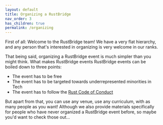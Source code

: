 ```yaml
---
layout: default
title: Organizing a RustBridge
nav_order: 3
has_children: true
permalink: /organizing
---
```


First of all: Welcome to the RustBridge team! We have a very flat hierarchy, and
any person that's interested in organizing is very welcome in our ranks.

That being said, organizing a RustBridge event is much simpler than you might
think. What makes RustBridge events RustBridge events can be boiled down to
three points:

- The event has to be free
- The event has to be targeted towards underrepresented minorities in Tech
- The event has to follow the [Rust Code of Conduct](https://www.rust-lang.org/en-US/conduct.html)

But apart from that, you can use any venue, use any curriculum, with as many
people as you want! Although we also provide materials specifically for people
who have never organized a RustBridge event before, so maybe you'd want to check
those out...
